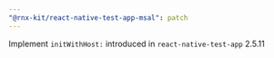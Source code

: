 ```yaml
---
"@rnx-kit/react-native-test-app-msal": patch
---
```


Implement `initWithHost:` introduced in `react-native-test-app` 2.5.11
